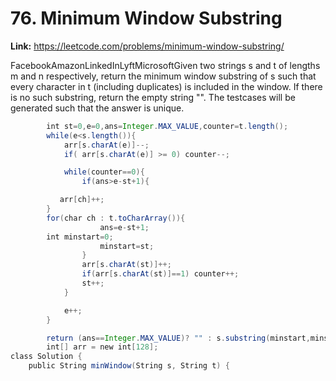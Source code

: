 # 76. Minimum Window Substring

**Link:** https://leetcode.com/problems/minimum-window-substring/

FacebookAmazonLinkedInLyftMicrosoftGiven two strings s and t of lengths m and n respectively, return the minimum window substring of s such that every character in t (including duplicates) is included in the window. If there is no such substring, return the empty string "". The testcases will be generated such that the answer is unique.

```java
        int st=0,e=0,ans=Integer.MAX_VALUE,counter=t.length();
        while(e<s.length()){
            arr[s.charAt(e)]--;
            if( arr[s.charAt(e)] >= 0) counter--;

            while(counter==0){
                if(ans>e-st+1){

           arr[ch]++;
        }
        for(char ch : t.toCharArray()){
                    ans=e-st+1;
        int minstart=0;
                    minstart=st;
                }
                arr[s.charAt(st)]++;
                if(arr[s.charAt(st)]==1) counter++;
                st++;
            }

            e++;
        }

        return (ans==Integer.MAX_VALUE)? "" : s.substring(minstart,minstart+ans);
        int[] arr = new int[128];
class Solution {
    public String minWindow(String s, String t) {
```
